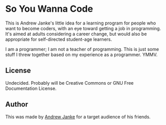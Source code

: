 # So You Wanna Code

This is Andrew Janke's little idea for a learning program for people who want to become coders, with an eye toward getting a job in programming.
It's aimed at adults considering a career change, but would also be appropriate for self-directed student-age learners.

I am a programmer; I am not a teacher of programming.
This is just some stuff I threw together based on my experience as a programmer.
YMMV.

## License

Undecided. Probably will be Creative Commons or GNU Free Documentation License.

## Author

This was made by [Andrew Janke](https://apjanke.net) for a target audience of his friends.

